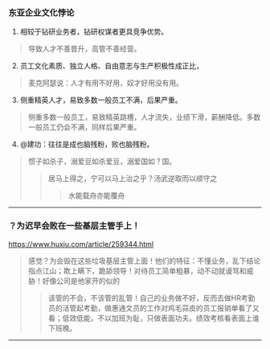 ### 东亚企业文化悖论
1. 相较于钻研业务者，钻研权谋者更具竞争优势。
>导致人才不善晋升，高管不善经营。
2. 员工文化素质、独立人格、自由意志与生产积极性成正比，
>麦克阿瑟说：人才有用不好用，奴才好用没有用。
3. 侧重精英人才，易致多数一般员工不满，后果严重。
>侧重多数一般员工，易致精英跳槽，人才流失，业绩下滑，薪酬降低。多数一般员工仍会不满，同样后果严重。
4. @建功：往往是成也脑残粉，败也脑残粉。
>惯子如杀子，溺爱豆如杀爱豆，溺爱国如？国。
>>居马上得之，宁可以马上治之乎？汤武逆取而以顺守之
>>>水能载舟亦能覆舟
---
### ？为迟早会败在一些基层主管手上！
https://www.huxiu.com/article/259344.html
>感觉？为会毁在这些垃圾基层主管上面！他们的特征：不懂业务，乱下结论指点江山；欺上瞒下，跪舔领导！对待员工简单粗暴，动不动就谩骂和威胁！好像公司是他家开的似的
>>该管的不会，不该管的乱管！自己的业务做不好，反而去做HR考勤员的活管起考勤，做惠通文员的工作对鸡毛蒜皮的员工报销单看了又看；低效低能，不以加班为耻，只做表面功夫。绩效考核看表面上谁下班晚。
---